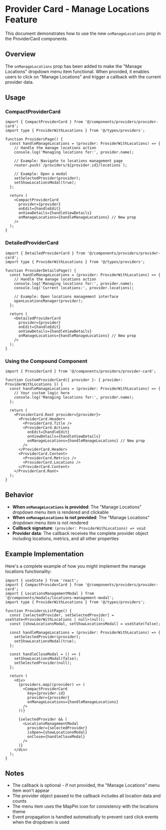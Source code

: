 # Provider Card - Manage Locations Feature

This document demonstrates how to use the new `onManageLocations` prop in the ProviderCard components.

## Overview

The `onManageLocations` prop has been added to make the "Manage Locations" dropdown menu item functional. When provided, it enables users to click on "Manage Locations" and trigger a callback with the current provider data.

## Usage

### CompactProviderCard

```tsx
import { CompactProviderCard } from '@/components/providers/provider-card';
import type { ProviderWithLocations } from '@/types/providers';

function ProvidersPage() {
  const handleManageLocations = (provider: ProviderWithLocations) => {
    // Handle the manage locations action
    console.log('Managing locations for:', provider.name);
    
    // Example: Navigate to locations management page
    router.push(`/providers/${provider.id}/locations`);
    
    // Example: Open a modal
    setSelectedProvider(provider);
    setShowLocationsModal(true);
  };

  return (
    <CompactProviderCard
      provider={provider}
      onEdit={handleEdit}
      onViewDetails={handleViewDetails}
      onManageLocations={handleManageLocations} // New prop
    />
  );
}
```

### DetailedProviderCard

```tsx
import { DetailedProviderCard } from '@/components/providers/provider-card';
import type { ProviderWithLocations } from '@/types/providers';

function ProviderDetailsPage() {
  const handleManageLocations = (provider: ProviderWithLocations) => {
    // Handle the manage locations action
    console.log('Managing locations for:', provider.name);
    console.log('Current locations:', provider.locations);
    
    // Example: Open locations management interface
    openLocationsManager(provider);
  };

  return (
    <DetailedProviderCard
      provider={provider}
      onEdit={handleEdit}
      onViewDetails={handleViewDetails}
      onManageLocations={handleManageLocations} // New prop
    />
  );
}
```

### Using the Compound Component

```tsx
import { ProviderCard } from '@/components/providers/provider-card';

function CustomProviderCard({ provider }: { provider: ProviderWithLocations }) {
  const handleManageLocations = (provider: ProviderWithLocations) => {
    // Your custom logic here
    console.log('Managing locations for:', provider.name);
  };

  return (
    <ProviderCard.Root provider={provider}>
      <ProviderCard.Header>
        <ProviderCard.Title />
        <ProviderCard.Actions
          onEdit={handleEdit}
          onViewDetails={handleViewDetails}
          onManageLocations={handleManageLocations} // New prop
        />
      </ProviderCard.Header>
      <ProviderCard.Content>
        <ProviderCard.Metrics />
        <ProviderCard.Locations />
      </ProviderCard.Content>
    </ProviderCard.Root>
  );
}
```

## Behavior

- **When `onManageLocations` is provided**: The "Manage Locations" dropdown menu item is rendered and clickable
- **When `onManageLocations` is not provided**: The "Manage Locations" dropdown menu item is not rendered
- **Callback signature**: `(provider: ProviderWithLocations) => void`
- **Provider data**: The callback receives the complete provider object including locations, metrics, and all other properties

## Example Implementation

Here's a complete example of how you might implement the manage locations functionality:

```tsx
import { useState } from 'react';
import { CompactProviderCard } from '@/components/providers/provider-card';
import { LocationsManagementModal } from '@/components/modals/locations-management-modal';
import type { ProviderWithLocations } from '@/types/providers';

function ProvidersListPage() {
  const [selectedProvider, setSelectedProvider] = useState<ProviderWithLocations | null>(null);
  const [showLocationsModal, setShowLocationsModal] = useState(false);

  const handleManageLocations = (provider: ProviderWithLocations) => {
    setSelectedProvider(provider);
    setShowLocationsModal(true);
  };

  const handleCloseModal = () => {
    setShowLocationsModal(false);
    setSelectedProvider(null);
  };

  return (
    <div>
      {providers.map((provider) => (
        <CompactProviderCard
          key={provider.id}
          provider={provider}
          onManageLocations={handleManageLocations}
        />
      ))}
      
      {selectedProvider && (
        <LocationsManagementModal
          provider={selectedProvider}
          isOpen={showLocationsModal}
          onClose={handleCloseModal}
        />
      )}
    </div>
  );
}
```

## Notes

- The callback is optional - if not provided, the "Manage Locations" menu item won't appear
- The provider object passed to the callback includes all location data and counts
- The menu item uses the MapPin icon for consistency with the locations theme
- Event propagation is handled automatically to prevent card click events when the dropdown is used
